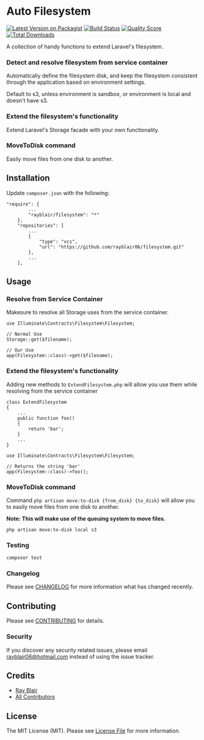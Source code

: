 # Auto Filesystem

[![Latest Version on Packagist](https://img.shields.io/packagist/v/rayblair/Filesystem.svg?style=flat-square)](https://packagist.org/packages/rayblair/Filesystem)
[![Build Status](https://img.shields.io/travis/rayblair/Filesystem/master.svg?style=flat-square)](https://travis-ci.org/rayblair/Filesystem)
[![Quality Score](https://img.shields.io/scrutinizer/g/rayblair/Filesystem.svg?style=flat-square)](https://scrutinizer-ci.com/g/rayblair/Filesystem)
[![Total Downloads](https://img.shields.io/packagist/dt/rayblair/Filesystem.svg?style=flat-square)](https://packagist.org/packages/rayblair/Filesystem)

A collection of handy functions to extend Laravel's filesystem.

### Detect and resolve filesystem from service container

Automatically define the filesystem disk, and keep the filesystem consistent through the application based on environment settings.

Default to s3, unless environment is sandbox, or environment is local and doesn't have s3.

### Extend the filesystem's functionality

Extend Laravel's Storage facade with your own functionality.

### MoveToDisk command

Easily move files from one disk to another.

## Installation

<!-- You can install the package via composer: -->

<!-- ```bash
composer require rayblair/filesystem
``` -->

Update `composer.json` with the following:

```
"require": {
        ...
        "rayblair/filesystem": "*"
    },
    "repositories": [
        ...
        {
            "type": "vcs",
            "url": "https://github.com/rayblair06/filesystem.git"
        },
        ...
    ],
```

## Usage

### Resolve from Service Container

Makesure to resolve all Storage uses from the service container.

```
use Illuminate\Contracts\Filesystem\Filesystem;

// Normal Use
Storage::get($filename);

// Our Use
app(Filesystem::class)->get($filename);
```

### Extend the filesystem's functionality

Adding new methods to `ExtendFilesystem.php` will allow you use them while resolving from the service container

```
class ExtendFilesystem
{
    ...
    public function foo()
    {
        return 'bar';
    }
    ...
}

use Illuminate\Contracts\Filesystem\Filesystem;

// Returns the string 'bar'
app(Filesystem::class)->foo();
```

### MoveToDisk command

Command `php artisan move:to-disk {from_disk} {to_disk}` will allow you to easily move files from one disk to another.

**Note: This will make use of the queuing system to move files.**

```
php artisan move:to-disk local s3
```

### Testing

```bash
composer test
```

### Changelog

Please see [CHANGELOG](CHANGELOG.md) for more information what has changed recently.

## Contributing

Please see [CONTRIBUTING](CONTRIBUTING.md) for details.

### Security

If you discover any security related issues, please email rayblair06@hotmail.com instead of using the issue tracker.

## Credits

-   [Ray Blair](https://github.com/rayblair)
-   [All Contributors](../../contributors)

## License

The MIT License (MIT). Please see [License File](LICENSE.md) for more information.
